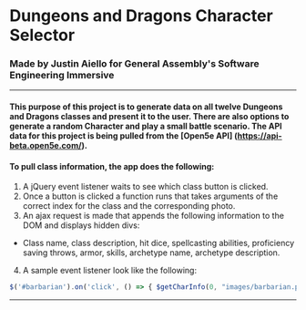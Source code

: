 # Dungeons and Dragons Character Selector
### Made by Justin Aiello for General Assembly's Software Engineering Immersive

---

#### This purpose of this project is to generate data on all twelve Dungeons and Dragons classes and present it to the user. There are also options to generate a random Character and play a small battle scenario. The API data for this project is being pulled from the [Open5e API] (https://api-beta.open5e.com/).

#### To pull class information, the app does the following: 
1. A jQuery event listener waits to see which class button is clicked.
2. Once a button is clicked a function runs that takes arguments of the correct index for the class and the corresponding photo.
3. An ajax request is made that appends the following information to the DOM and displays hidden divs:
  * Class name, class description, hit dice, spellcasting abilities, proficiency saving throws, armor, skills, archetype name, archetype description.
4. A sample event listener look like the following: 
```javascript
$('#barbarian').on('click', () => { $getCharInfo(0, "images/barbarian.png") })
```

---

####
